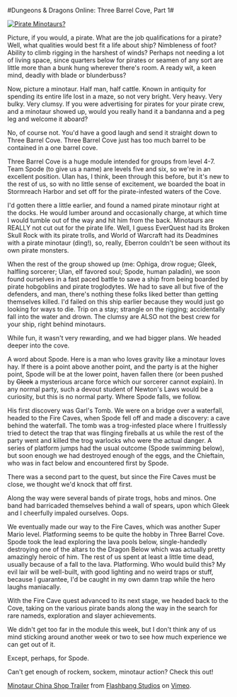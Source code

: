 #Dungeons & Dragons Online: Three Barrel Cove, Part 1#

[![](http://westkarana.com/wp-content/uploads/2010/10/dndclient-2010-10-25-00-39-44-80-480x384.jpg "Pirate Minotaurs?")](http://westkarana.com/wp-content/uploads/2010/10/dndclient-2010-10-25-00-39-44-80.jpg)

Picture, if you would, a pirate. What are the job qualifications for a pirate? Well, what qualities would best fit a life about ship? Nimbleness of foot? Ability to climb rigging in the harshest of winds? Perhaps not needing a lot of living space, since quarters below for pirates or seamen of any sort are little more than a bunk hung wherever there's room. A ready wit, a keen mind, deadly with blade or blunderbuss?

Now, picture a minotaur. Half man, half cattle. Known in antiquity for spending its entire life lost in a maze, so not very bright. Very heavy. Very bulky. Very clumsy. If you were advertising for pirates for your pirate crew, and a minotaur showed up, would you really hand it a bandanna and a peg leg and welcome it aboard?

No, of course not. You'd have a good laugh and send it straight down to Three Barrel Cove. Three Barrel Cove just has too much barrel to be contained in a one barrel cove.

Three Barrel Cove is a huge module intended for groups from level 4-7. Team Spode (to give us a name) are levels five and six, so we're in an excellent position. Ulan has, I think, been through this before, but it's new to the rest of us, so with no little sense of excitement, we boarded the boat in Stormreach Harbor and set off for the pirate-infested waters of the Cove.

I'd gotten there a little earlier, and found a named pirate minotaur right at the docks. He would lumber around and occasionally charge, at which time I would tumble out of the way and hit him from the back. Minotaurs are REALLY not cut out for the pirate life. Well, I guess EverQuest had its Broken Skull Rock with its pirate trolls, and World of Warcraft had its Deadmines with a pirate minotaur (ding!), so, really, Eberron couldn't be seen without its own pirate monsters.

When the rest of the group showed up (me: Ophiga, drow rogue; Gleek, halfling sorcerer; Ulan, elf favored soul; Spode, human paladin), we soon found ourselves in a fast paced battle to save a ship from being boarded by pirate hobgoblins and pirate troglodytes. We had to save all but five of the defenders, and man, there's nothing these folks liked better than getting themselves killed. I'd failed on this ship earlier because they would just go looking for ways to die. Trip on a stay; strangle on the rigging; accidentally fall into the water and drown. The clumsy are ALSO not the best crew for your ship, right behind minotaurs.

While fun, it wasn't very rewarding, and we had bigger plans. We headed deeper into the cove.

A word about Spode. Here is a man who loves gravity like a minotaur loves hay. If there is a point above another point, and the party is at the higher point, Spode will be at the lower point, haven fallen there (or been pushed by ~~Gleek~~ a mysterious arcane force which our sorcerer cannot explain). In any normal party, such a devout student of Newton's Laws would be a curiosity, but this is no normal party. Where Spode falls, we follow.

His first discovery was Garl's Tomb. We were on a bridge over a waterfall, headed to the Fire Caves, when Spode fell off and made a discovery: a cave behind the waterfall. The tomb was a trog-infested place where I fruitlessly tried to detect the trap that was flinging fireballs at us while the rest of the party went and killed the trog warlocks who were the actual danger. A series of platform jumps had the usual outcome (Spode swimming below), but soon enough we had destroyed enough of the eggs, and the Chieftain, who was in fact below and encountered first by Spode.

There was a second part to the quest, but since the Fire Caves must be close, we thought we'd knock that off first.

Along the way were several bands of pirate trogs, hobs and minos. One band had barricaded themselves behind a wall of spears, upon which Gleek and I cheerfully impaled ourselves. Oops.

We eventually made our way to the Fire Caves, which was another Super Mario level. Platforming seems to be quite the hobby in Three Barrel Cove. Spode took the lead exploring the lava pools below, single-handedly destroying one of the altars to the Dragon Below which was actually pretty amazingly heroic of him. The rest of us spent at least a little time dead, usually because of a fall to the lava. Platforming. Who would build this? My evil lair will be well-built, with good lighting and no weird traps or stuff, because I guarantee, I'd be caught in my own damn trap while the hero laughs maniacally.

With the Fire Cave quest advanced to its next stage, we headed back to the Cove, taking on the various pirate bands along the way in the search for rare nameds, exploration and slayer achievements.

We didn't get too far in the module this week, but I don't think any of us mind sticking around another week or two to see how much experience we can get out of it.

Except, perhaps, for Spode.

Can't get enough of rockem, sockem, minotaur action? Check this out!

[Minotaur China Shop Trailer](http://vimeo.com/2474951) from [Flashbang Studios](http://vimeo.com/blurst) on [Vimeo](http://vimeo.com).



